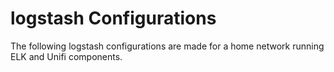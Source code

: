 # logstash Configurations
The following logstash configurations are made for a home network running ELK and Unifi components. 
